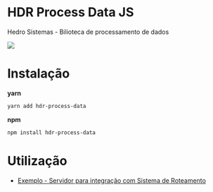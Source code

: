 # HDR Process Data JS

Hedro Sistemas - Bilioteca de processamento de dados

<a href="https://www.hedro.com.br/" alt="Hedro">
<img src="https://img.shields.io/static/v1.svg?label=Hedro&message=Sistemas&color=blue" /></a>

# Instalação


**yarn**

```bash
yarn add hdr-process-data
```

**npm**

```bash
npm install hdr-process-data
```

# Utilização

- [Exemplo  - Servidor para integração com Sistema de Roteamento](https://github.com/hedrosistemas/hdr_process_data_js/tree/master/examples/api_for_routing_system)
